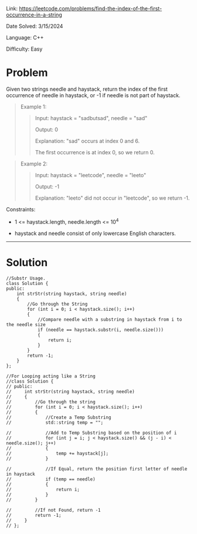 Link: https://leetcode.com/problems/find-the-index-of-the-first-occurrence-in-a-string

Date Solved: 3/15/2024

Language: C++

Difficulty: Easy

# Problem

Given two strings needle and haystack, return the index of the first occurrence of needle in haystack, or -1 if needle is not part of haystack.

>Example 1:
>
>>Input: haystack = "sadbutsad", needle = "sad"
>>
>>Output: 0
>>
>>Explanation: "sad" occurs at index 0 and 6.
>>
>>The first occurrence is at index 0, so we return 0.


>Example 2:
>
>>Input: haystack = "leetcode", needle = "leeto"
>>
>>Output: -1
>>
>>Explanation: "leeto" did not occur in "leetcode", so we return -1.
 
Constraints:

- 1 <= haystack.length, needle.length <= 10<sup>4</sup>
 
- haystack and needle consist of only lowercase English characters.

---

# Solution

```
//Substr Usage.
class Solution {
public:
    int strStr(string haystack, string needle) 
    {
        //Go through the String
        for (int i = 0; i < haystack.size(); i++)
        {
            //Compare needle with a substring in haystack from i to the needle size
            if (needle == haystack.substr(i, needle.size()))
            {
                return i;
            }
        }    
        return -1;
    }
};

//For Looping acting like a String
//class Solution {
// public:
//     int strStr(string haystack, string needle) 
//     {
//         //Go through the string
//         for (int i = 0; i < haystack.size(); i++)
//         {
//             //Create a Temp Substring
//             std::string temp = "";

//             //Add to Temp Substring based on the position of i
//             for (int j = i; j < haystack.size() && (j - i) < needle.size(); j++)
//             {
//                 temp += haystack[j];
//             }

//             //If Equal, return the position first letter of needle in haystack
//             if (temp == needle)
//             {
//                 return i;
//             }
//         } 

//         //If not Found, return -1
//         return -1;
//     }
// };
```
